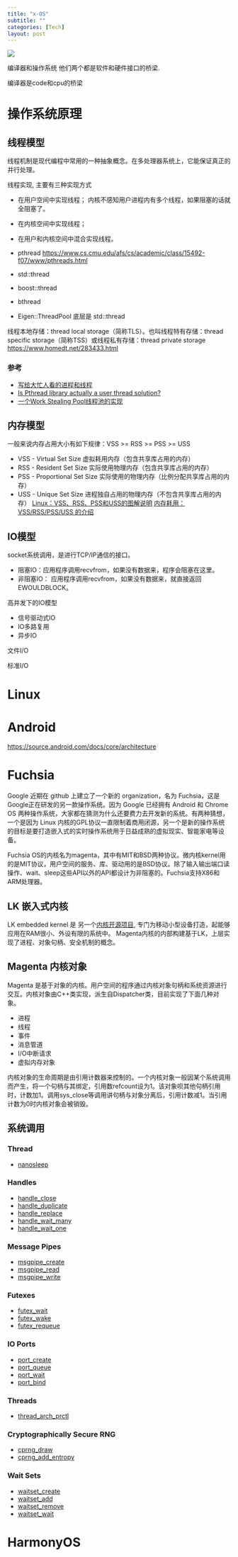 ```yaml
---
title: "x-OS"
subtitle: ""
categories: [Tech]
layout: post
---
```


![](https://pic4.zhimg.com/v2-fd6b96bd23ec8286c3bf83e6fa425d6c_r.jpg)

编译器和操作系统 他们两个都是软件和硬件接口的桥梁.

编译器是code和cpu的桥梁

# 操作系统原理
## 线程模型
线程机制是现代编程中常用的一种抽象概念。在多处理器系统上，它能保证真正的并行处理。


线程实现, 主要有三种实现方式
* 在用户空间中实现线程；  内核不感知用户进程内有多个线程，如果阻塞的话就全阻塞了。
* 在内核空间中实现线程；
* 在用户和内核空间中混合实现线程。


* pthread  https://www.cs.cmu.edu/afs/cs/academic/class/15492-f07/www/pthreads.html
* std::thread
* boost::thread
* bthread
* Eigen::ThreadPool  底层是 std::thread


线程本地存储：thread local storage（简称TLS）。也叫线程特有存储：thread specific storage（简称TSS）或线程私有存储：thread private storage  https://www.homedt.net/283433.html


### 参考
* [写给大忙人看的进程和线程](https://mp.weixin.qq.com/s?__biz=MzkwMDE1MzkwNQ==&mid=2247496008&idx=1&sn=b4c6bfc75abfa8a45843bc3c2221b6ad&chksm=c04ae616f73d6f00808860bf6312f4377d07695626bc4530a74e0f2f343d910a5101d55e535c&scene=178&cur_album_id=1758297326189625351#rd)
* [Is Pthread library actually a user thread solution?](https://stackoverflow.com/questions/8639150/is-pthread-library-actually-a-user-thread-solution)
* [一个Work Stealing Pool线程池的实现](https://www.cnblogs.com/ok-wolf/p/7761755.html)


## 内存模型
一般来说内存占用大小有如下规律：VSS >= RSS >= PSS >= USS
* VSS - Virtual Set Size 虚拟耗用内存（包含共享库占用的内存）
* RSS - Resident Set Size 实际使用物理内存（包含共享库占用的内存）
* PSS - Proportional Set Size 实际使用的物理内存（比例分配共享库占用的内存）
* USS - Unique Set Size 进程独自占用的物理内存（不包含共享库占用的内存）
[Linux：VSS、RSS、PSS和USS的图解说明](https://blog.csdn.net/whbing1471/article/details/105523704)
[内存耗用：VSS/RSS/PSS/USS 的介绍](https://www.jianshu.com/p/3bab26d25d2e)


## IO模型
socket系统调用，是进行TCP/IP通信的接口。
* 阻塞IO：应用程序调用recvfrom，如果没有数据来，程序会阻塞在这里。
* 非阻塞IO： 应用程序调用recvfrom，如果没有数据来，就直接返回EWOULDBLOCK。

高并发下的IO模型
* 信号驱动式IO
* IO多路复用
* 异步IO


文件I/O

标准I/O



# Linux

# Android
https://source.android.com/docs/core/architecture

# Fuchsia

Google 近期在 github 上建立了一个新的 organization，名为 Fuchsia，这是Google正在研发的另一款操作系统。因为 Google 已经拥有 Android 和 Chrome OS 两种操作系统，大家都在猜测为什么还要费力去开发新的系统。有两种猜想，一个是因为 Linux 内核的GPL协议一直限制着商用闭源，另一个是新的操作系统的目标是要打造嵌入式的实时操作系统用于日益成熟的虚拟现实、智能家电等设备。

Fuchsia OS的内核名为magenta，其中有MIT和BSD两种协议。微内核kernel用的是MIT协议，用户空间的服务、库、驱动用的是BSD协议。除了输入输出端口读操作、wait、sleep这些API以外的API都设计为非阻塞的。Fuchsia支持X86和ARM处理器。


## LK 嵌入式内核

LK embedded kernel 是 另一个[内核开源项目](https://github.com/littlekernel/lk), 专门为移动小型设备打造，起能够应用在RAM很小、外设有限的系统中。 Magenta内核的内部构建基于LK，上层实现了进程、对象句柄、安全机制的概念。


## Magenta 内核对象

Magenta 是基于对象的内核。用户空间的程序通过内核对象句柄和系统资源进行交互。内核对象由C++类实现，派生自Dispatcher类，目前实现了下面几种对象。

- 进程
- 线程
- 事件
- 消息管道
- I/O中断请求
- 虚拟内存对象

内核对象的生命周期是由引用计数器来控制的。一个内核对象一般因某个系统调用而产生，将一个句柄与其绑定，引用数refcount设为1。该对象呗其他句柄引用时，计数加1。调用sys_close等调用讲句柄与对象分离后，引用计数减1。当引用计数为0时内核对象会被销毁。


## 系统调用

### Thread
+ [nanosleep]()

### Handles

+ [handle_close]()
+ [handle_duplicate]()
+ [handle_replace]()
+ [handle_wait_many]()
+ [handle_wait_one]()

### Message Pipes

+ [msgpipe_create]()
+ [msgpipe_read]()
+ [msgpipe_write]()

### Futexes

+ [futex_wait]()
+ [futex_wake]()
+ [futex_requeue]()

### IO Ports

+ [port_create]()
+ [port_queue]()
+ [port_wait]()
+ [port_bind]()

### Threads
+ [thread_arch_prctl]()

### Cryptographically Secure RNG
+ [cprng_draw]()
+ [cprng_add_entropy]()

### Wait Sets
+ [waitset_create]()
+ [waitset_add]()
+ [waitset_remove]()
+ [waitset_wait]()






# HarmonyOS